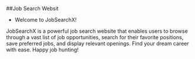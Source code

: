##Job Search Websit
- Welcome to JobSearchX!

JobSearchX is a powerful job search website that enables users to browse through a vast list of job opportunities, search for their favorite positions, save preferred jobs, and display relevant openings. Find your dream career with ease. Happy job hunting!

